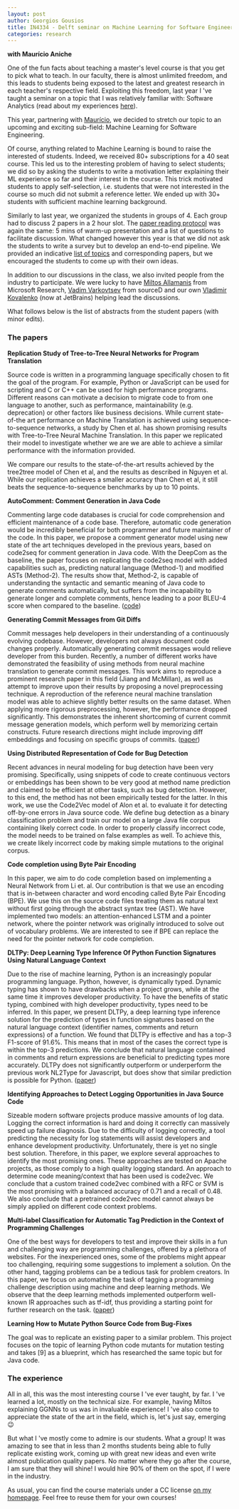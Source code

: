 ```yaml
---
layout: post
author: Georgios Gousios
title: IN4334 - Delft seminar on Machine Learning for Software Engineering
categories: research
---
```


__with Maurício Aniche__

One of the fun facts about teaching a master's level course is that you get to pick what to teach. In our faculty, there is almost unlimited freedom, and this leads to students being exposed to the latest and greatest research in each teacher's respective field. Exploiting this freedom, last year I 've taught a seminar on a topic that I was relatively familiar with: Software Analytics (read about my experiences [here](http://gousios.org/blog/a-seminar-on-software-analytics.html)).

This year, partnering with [Maurício](https://www.mauricioaniche.com), we
decided to stretch our topic to an upcoming and exciting sub-field: Machine Learning for Software Engineering.

Of course, anything related to Machine Learning is bound to raise the
interested of students. Indeed, we received 80+ subscriptions for a 40 seat
course. This led us to the interesting problem of having to select students;
we did so by asking the students to write a motivation letter explaining their
ML experience so far and their interest in the course. This trick motivated
students to apply self-selection, i.e. students that were not interested in the
course so much did not submit a reference letter. We ended up with 30+ students
with sufficient machine learning background.

Similarly to last year, we organized the students in groups of 4. Each group had
to discuss 2 papers in a 2 hour slot. The [paper reading protocol](http://gousios.org/courses/ml4se/discussing-papers.html) was again the
same: 5 mins of warm-up presentation and a list of questions to facilitate
discussion. What changed however this year is that we did not ask the students
to write a survey but to develop an end-to-end pipeline. We
provided an indicative [list of topics](http://gousios.org/courses/ml4se/projects.html) and corresponding papers, but we encouraged the students to come up with their own ideas.

In addition to our discussions in the class, we also invited people from the
industry to participate. We were lucky to have [Miltos Allamanis](https://miltos.allamanis.com) from Microsoft Research, [Vadim Varkovtsev](https://www.linkedin.com/in/vmarkovtsev/) from sourceD and our own [Vladimir Kovalenko](https://www.linkedin.com/in/vladimir-kovalenko-01416b88) (now at JetBrains) helping lead the discussions.

What follows below is the list of abstracts from the student papers (with minor
edits).

### The papers

__Replication Study of Tree-to-Tree Neural Networks for Program Translation__

Source code is written in a programming language specifically chosen to fit the
goal of the program. For example, Python or JavaScript can be used for scripting
and C or C++ can be used for high performance programs. Different reasons can
motivate a decision to migrate code to from one language to another, such as
performance, maintainability (e.g. deprecation) or other factors like business
decisions. While current state-of-the art performance on Machine Translation is
achieved using sequence-to-sequence networks, a study by Chen et al. has shown
promising results with Tree-to-Tree Neural Machine Translation. In this paper we
replicated their model to investigate whether we are we are able to achieve a
similar performance with the information provided.

We compare our results to the state-of-the-art results achieved by the tree2tree
model of Chen et al, and the results as described in Nguyen et al. While our
replication achieves a smaller accuracy than Chen et al, it still beats the
sequence-to-sequence benchmarks by up to 10 points.

__AutoComment: Comment Generation in Java Code__

Commenting large code databases is crucial for code comprehension and efficient
maintenance of a code base. Therefore, automatic code generation would be
incredibly beneficial for both programmer and future maintainer of the code. In
this paper, we propose a comment generator model using new state of the art
techniques developed in the previous years, based on code2seq for comment
generation in Java code. With the DeepCom as the baseline, the paper focuses on
replicating the code2seq model with added capabilities such as, predicting
natural language (Method-1) and modified ASTs (Method-2). The results show that,
Method-2, is capable of understanding the syntactic and semantic meaning of Java
code to generate comments automatically, but suffers from the incapability to
generate longer and complete comments, hence leading to a poor BLEU-4 score when
compared to the baseline.
([code](https://github.com/LRNavin/AutoComments))

__Generating Commit Messages from Git Diffs__

Commit messages help developers in their understanding of a continuously
evolving codebase. However, developers not always document code changes
properly. Automatically generating commit messages would relieve developer from
this burden. Recently, a number of different works have demonstrated the
feasibility of using methods from neural machine translation to generate commit
messages. This work aims to reproduce a prominent research paper in this field
(Jiang and McMillan), as well as attempt to improve upon their results by
proposing a novel preprocessing technique.  A reproduction of the reference
neural machine translation model was able to achieve slightly better results on
the same dataset. When applying more rigorous preprocessing, however, the
performance dropped significantly. This demonstrates the inherent shortcoming of
current commit message generation models, which perform well by memorizing
certain constructs.  Future research directions might include improving diff
embeddings and focusing on specific groups of commits.
([paper](https://arxiv.org/pdf/1911.11690.pdf))

__Using Distributed Representation of Code for Bug Detection__

Recent advances in neural modeling for bug detection have been very promising. Specifically, using snippets of code to create continuous vectors or embeddings has been shown to be very good at method name prediction and claimed to be efficient at other tasks, such as bug detection. However, to this end, the method has not been empirically tested for the latter.
In this work, we use the Code2Vec model of Alon et al. to evaluate it for detecting off-by-one errors in Java source code. We define bug detection as a binary classification problem and train our model on a large Java file corpus containing likely correct code. In order to properly classify incorrect code, the model needs to be trained on false examples as well. To achieve this, we create likely incorrect code by making simple mutations to the original corpus.

__Code completion using Byte Pair Encoding__

In this paper, we aim to do code completion based on implementing a Neural
Network from Li et. al. Our contribution is that we use an encoding that is
in-between character and word encoding called Byte Pair Encoding (BPE). We use
this on the source code files treating them as natural text without first going
through the abstract syntax tree (AST). We have implemented two models: an
attention-enhanced LSTM and a pointer network, where the pointer network was
originally introduced to solve out of vocabulary problems. We are interested to
see if BPE can replace the need for the pointer network for code completion.

__DLTPy: Deep Learning Type Inference Of Python Function Signatures Using Natural Language Context__

Due to the rise of machine learning, Python is an increasingly popular
programming language. Python, however, is dynamically typed. Dynamic typing has
shown to have drawbacks when a project grows, while at the same time it improves
developer productivity. To have the benefits of static typing, combined with
high developer productivity, types need to be inferred. In this paper, we
present DLTPy, a deep learning type inference solution for the prediction of
types in function signatures based on the natural language context (identifier
names, comments and return expressions) of a function. We found that DLTPy is
effective and has a top-3 F1-score of 91.6%. This means that in most of the
cases the correct type is within the top-3 predictions. We conclude that natural
language contained in comments and return expressions are beneficial to
predicting types more accurately. DLTPy does not significantly outperform or
underperform the previous work NL2Type for Javascript, but does show that
similar prediction is possible for Python.
([paper](https://arxiv.org/abs/1912.00680))

__Identifying Approaches to Detect Logging Opportunities in Java Source Code__

Sizeable modern software projects produce massive amounts of log data. Logging
the correct information is hard and doing it correctly can massively speed up
failure diagnosis. Due to the difficulty of logging correctly, a tool predicting
the necessity for log statements will assist developers and enhance development
productivity. Unfortunately, there is yet no single best solution. Therefore, in
this paper, we explore several approaches to identify the most promising ones.
These approaches are tested on Apache projects, as those comply to a high
quality logging standard. An approach to determine code meaning/context that has
been used is code2vec. We conclude that a custom trained code2vec combined with
a RFC or SVM is the most promising with a balanced accuracy of 0.71 and a recall
of 0.48. We also conclude that a pretrained code2vec model cannot always be
simply applied on different code context problems.

__Multi-label Classification for Automatic Tag Prediction in the Context of Programming Challenges__

One of the best ways for developers to test and improve their skills in a fun
and challenging way are programming challenges, offered by a plethora of
websites. For the inexperienced ones, some of the problems might appear too
challenging, requiring some suggestions to implement a solution. On the other
hand, tagging problems can be a tedious task for problem creators. In this
paper, we focus on automating the task of tagging a programming challenge
description using machine and deep learning methods. We observe that the deep
learning methods implemented outperform well-known IR approaches such as tf-idf,
thus providing a starting point for further research on the task.
([paper](https://arxiv.org/abs/1911.12224))

__Learning How to Mutate Python Source Code from Bug-Fixes__

The goal was to replicate an existing paper to a similar problem. This project
focuses on the topic of learning Python code mutants for mutation testing and
takes [9] as a blueprint, which has researched the same topic but for Java code.

### The experience

All in all, this was the most interesting course I 've ever taught, by far. I 've
learned a lot, mostly on the technical size. For example, having Miltos
explaining GGNNs to us was in invaluable experience! I 've also come to
appreciate the state of the art in the field, which is, let's just say, emerging 😉

But what I 've mostly come to admire is our students. What a group! It was
amazing to see that in less than 2 months students being able to fully replicate existing work, coming
up with great new ideas and even write almost publication quality papers. No
matter where they go after the course, I am sure that they will shine! I would
hire 90% of them on the spot, if I were in the industry.

As usual, you can find the course materials under a CC license [on my
homepage](http://gousios.org/courses/ml4se/). Feel free to reuse them for
your own courses!
